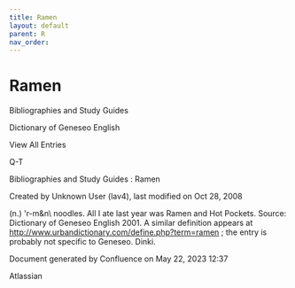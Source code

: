 ```yaml
---
title: Ramen
layout: default
parent: R
nav_order:
---
```


# Ramen

Bibliographies and Study Guides

Dictionary of Geneseo English

View All Entries

Q-T

Bibliographies and Study Guides : Ramen

Created by  Unknown User (lav4), last modified on Oct 28, 2008

(n.) \'r-m&amp;n\ noodles. All I ate last year was Ramen and Hot Pockets. Source: Dictionary of Geneseo English 2001. A similar definition appears at http://www.urbandictionary.com/define.php?term=ramen ; the entry is probably not specific to Geneseo. Dinki.

Document generated by Confluence on May 22, 2023 12:37

Atlassian

